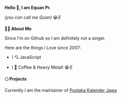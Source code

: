
**Hello 👋, I am Equan Pr.**

*(you can call me Quan)* 😁✌️

**👨‍💻 About Me**

Since I'm on Github so I am definitely not a singer.

Here are the things i Love since 2007:

- I 💘 JavaScript

- I 💖 Coffee & Heavy Metal! 😁✌️

**🌕 Projects**

Currently I am the maintainer of [Pustaka Kalender Jawa](https://github.com/kalenderjawa)
